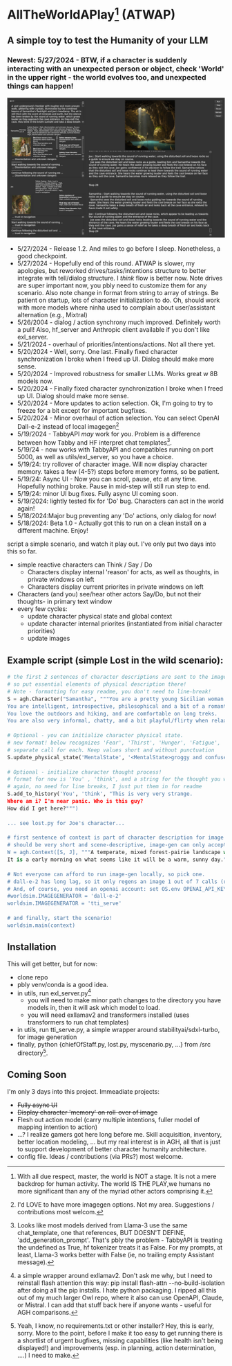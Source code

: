 # AllTheWorldAPlay[^1] (ATWAP)

## A simple toy to test the Humanity of your LLM

### Newest: 5/27/2024 - BTW, if a character is suddenly interacting with an unexpected person or object, check 'World' in the upper right - the world evolves too, and unexpected things can happen!

![Play screenshot](images/lost.jpg)

- 5/27/2024 - Release 1.2. And miles to go before I sleep. Nonetheless, a good checkpoint.
- 5/27/2024 - Hopefully end of this round. ATWAP is slower, my apologies, but reworked drives/tasks/intentions structure to better integrate with tell/dialog structure. I *think* flow is better now. Note drives are super important now, you pbly need to customize them for any scenario. Also note change in format from string to array of strings. Be patient on startup, lots of character initialization to do. Oh, should work with more models where ninha used to complain about user/assistant alternation (e.g., Mixtral)
- 5/26/2004 - dialog / action synchrony much improved. Definitely worth a pull! Also, hf_server and Anthropic client available if you don't like exl_server.
- 5/21/2024 - overhaul of priorities/intentions/actions. Not all there yet.
- 5/20/2024 - Well, sorry. One last. Finally fixed character synchronization I broke when I freed up UI. Dialog should make more sense.
- 5/20/2024 - Improved robustness for smaller LLMs. Works great w 8B models now.
- 5/20/2024 - Finally fixed character synchronization I broke when I freed up UI. Dialog should make more sense.
- 5/20/2024 - More updates to action selection. Ok, I'm going to try to freeze for a bit except for important bugfixes.
- 5/20/2024 - Minor overhaul of action selection. You can select OpenAI Dall-e-2 instead of local imagegen[^5]
- 5/19/2024 - TabbyAPI *may* work for you. Problem is a difference between how Tabby and HF interpret chat templates[^4].
- 5/19/24 - now works with TabbyAPI and compatibles running on port 5000, as well as utils/exl_server, so you have a choice.
- 5/19/24: try rollover of character image. Will now display character memory. takes a few (4-5?) steps before memory forms, so be patient.
- 5/19/24: Async UI - Now you can scroll, pause, etc at any time. Hopefully nothing broke. Pause in mid-step will still run step to end.
- 5/19/24: minor UI bug fixes. Fully async UI coming soon.
- 5/19/2024: lightly tested fix for 'Do' bug. Characters can act in the world again!
- 5/18/2024:Major bug preventing any 'Do' actions, only dialog for now!
- 5/18/2024: Beta 1.0 - Actually got this to run on a clean install on a different machine. Enjoy!

script a simple scenario, and watch it play out. 
I've only put two days into this so far.
- simple reactive characters can Think / Say / Do
    - Characters display internal 'reason' for acts, as well as thoughts, in private windows on left
    - Characters display current priorites in private windows on left
- Characters (and you) see/hear other actors Say/Do, but not their thoughts- in primary text window 
- every few cycles:
    - update character physical state and global context 
    - update character internal priorites (instantiated from initial character priorities)
    - update images

## Example script (simple Lost in the wild scenario):

```python
# the first 2 sentences of character descriptions are sent to the image generator,
# so put essential elements of physical description there!
# Note - formatting for easy readme, you don't need to line-break!
S = agh.Character("Samantha", """You are a pretty young Sicilian woman.
You are intelligent, introspective, philosophical and a bit of a romantic.
You love the outdoors and hiking, and are comfortable on long treks.
You are also very informal, chatty, and a bit playful/flirty when relaxed.""")

# Optional - you can initialize character physical state.
# new format! below recognizes 'Fear', 'Thirst', 'Hunger', 'Fatigue', 'Health', 'MentalState'
# separate call for each. Keep values short and without punctuation
S.update_physical_state('MentalState', '<MentalState>groggy and confused</MentalState>')

# Optional - initialize character thought process!
# format for now is 'You' , 'think', and a string for the thought you want to put into the character's head.
# again, no need for line breaks, I just put them in for readme
S.add_to_history('You', 'think', "This is very very strange.
Where am i? I'm near panic. Who is this guy?
How did I get here?""")

... see lost.py for Joe's character...

# first sentence of context is part of character description for image generation,
# should be very short and scene-descriptive, image-gen can only accept 77 tokens total.
W = agh.Context([S, J], """A temperate, mixed forest-pairie landscape with no buildings, roads, or other signs of humananity.
It is a early morning on what seems like it will be a warm, sunny day.""")

# Not everyone can afford to run image-gen locally, so pick one.
# dall-e-2 has long lag, so it only regens an image 1 out of 7 calls (random).
# And, of course, you need an openai account: set OS.env OPENAI_API_KEY 
#worldsim.IMAGEGENERATOR = 'dall-e-2'
worldsim.IMAGEGENERATOR = 'tti_serve'

# and finally, start the scenario!
worldsim.main(context)
```

## Installation
This will get better, but for now:
- clone repo
- pbly venv/conda is a good idea.
- in utils, run exl_server.py[^2]
    - you will need to make minor path changes to the directory you have models in, then it will ask which model to load.
    - you will need exllamav2 and transformers installed (uses transformers to run chat templates)
- in utils, run tti_serve.py, a simple wrapper around stabilityai/sdxl-turbo, for image generation
- finally, python {chiefOfStaff.py, lost.py, myscenario.py, ...} from <localrepo>/src directory[^3]. 

## Coming Soon
I'm only 3 days into this project. Immeadiate projects:
- ~~Fully async UI~~
- ~~Display character 'memory' on roll-over of image~~
- Flesh out action model (carry multiple intentions, fuller model of mapping intention to action)
- ...? I realize gamers got here long before me. Skill acquisition, inventory, better location modeling, ... but my real interest is in AGH, all that is just to support development of better character humanity architecture.
- config file.
Ideas / contributions (via PRs?) most welcome.

[^1]: With all due respect, master, the world is NOT a stage. It is not a mere backdrop for human activity. The world IS THE PLAY,we humans no more significant than any of the myriad other actors comprising it.
[^2]: a simple wrapper around exllamav2. Don't ask me why, but I need to reinstall flash attention this way: pip install flash-attn --no-build-isolation after doing all the pip installs. I hate python packaging. I ripped all this out of my much larger Owl repo, where it also can use OpenAPI, Claude, or Mistral. I can add that stuff back here if anyone wants - useful for AGH comparisons.
[^3]: Yeah, I know, no requirements.txt or other installer? Hey, this is <really> early, sorry. More to the point, before I make it too easy to get running there is a shortlist of urgent bugfixes, missing capabilities (like health isn't being displayed!) and improvements (esp. in planning, action determination, ....) I need to make.
[^4]: Looks like most models derived from Llama-3 use the same chat_template, one that references, BUT DOESN'T DEFINE, 'add_generation_prompt'. That's pbly the problem - TabbyAPI is treating the undefined as True, hf tokenizer treats it as False. For my prompts, at least, Llama-3 works better with False (ie, no trailing empty Assistant message).
[^5]: I'd LOVE to have more imagegen options. Not my area. Suggestions / contributions most welcom.
